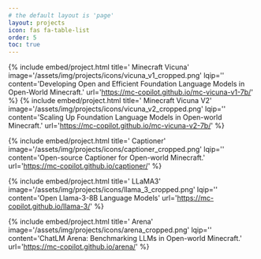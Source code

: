 ```yaml
---
# the default layout is 'page'
layout: projects
icon: fas fa-table-list
order: 5
toc: true
---
```



{% include embed/project.html title=' Minecraft Vicuna'
                               image='/assets/img/projects/icons/vicuna_v1_cropped.png'
                               lqip=''
                               content='Developing Open and Efficient Foundation Language Models in Open-World Minecraft.'
                               url='https://mc-copilot.github.io/mc-vicuna-v1-7b/' %}
{% include embed/project.html title=' Minecraft Vicuna V2'
                              image='/assets/img/projects/icons/vicuna_v2_cropped.png'
                              lqip=''
                              content='Scaling Up Foundation Language Models in Open-world Minecraft.'
                              url='https://mc-copilot.github.io/mc-vicuna-v2-7b/' %}


{% include embed/project.html title=' Captioner'
                              image='/assets/img/projects/icons/captioner_cropped.png'
                              lqip=''
                              content='Open-source Captioner for Open-world Minecraft.'
                              url='https://mc-copilot.github.io/captioner/' %}

{% include embed/project.html title=' LLaMA3'
                              image='/assets/img/projects/icons/llama_3_cropped.png'
                              lqip=''
                              content='Open Llama-3-8B Language Models'
                              url='https://mc-copilot.github.io/llama-3/' %}

{% include embed/project.html title=' Arena'
                              image='/assets/img/projects/icons/arena_cropped.png'
                              lqip=''
                              content='ChatLM Arena: Benchmarking LLMs in Open-world Minecraft.'
                              url='https://mc-copilot.github.io/arena/' %}

            

